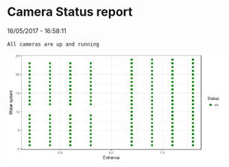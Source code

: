 Camera Status report
================
16/05/2017 - 16:58:11

    All cameras are up and running

![](camreport_files/figure-markdown_github/unnamed-chunk-2-1.png)
